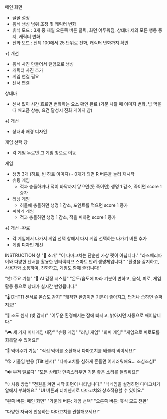 메인 화면
- 글꼴 설정
- 음식 생성 범위 조정 및 캐릭터 변화
- 휴식 모드 : 3개 중 제일 오른쪽 버튼 클릭, 화면 어두워짐, 상태바 제외 모든 행동 중지, 캐릭터 변화
- 진화 모드 : 전체 100에서 25 단위로 진화, 캐릭터 변화까지 확인

+) 개선
- 음식 사진 만들어서 랜덤으로 생성
- 캐릭터 사진 추가
- 게임 연결 필요
- 센서 연결

상태바
- 센서 없이 시간 흐르면 변화하는 요소 확인 완료
(기분 나쁠 때 이미지 변화, 밥 먹을 때 배고픔 상승, 요건 달성시 진화 게이지 참)

+) 개선
- 상태바 배경 디자인

게임 선택 창
- 각 게임 누르면 그 게임 창으로 이동

게임
- 생명 3개 (하트, 빈 하트 이미지) - 0개가 되면 R 버튼을 눌러 재시작
- 슈팅 게임
  - 적과 충돌하거나 적이 바닥까지 닿으면(못 죽이면) 생명 1 감소, 죽이면 score 1 증가
- 러닝 게임
  - 허들에 충돌하면 생명 1 감소, 포인트를 먹으면 score 1 증가
- 피하기 게임
  - 적과 충돌하면 생명 1 감소, 적을 피하면 score 1 증가
 
+) 개선 -완료
- 각 게임에서 나가서 게임 선택 창에서 다시 게임 선택하는 나가기 버튼 추가
- 게임 디자인 개선

INSTRUCTION 창
"📘 소개"
"이 다마고치는 단순한 가상 펫이 아닙니다."
"라즈베리파이와 다양한 센서를 활용한 인터랙티브 스마트 반려 생명체입니다."
"환경을 감지하고, 사용자와 소통하며, 진화하고, 게임도 함께 즐깁니다!"

"📦 주요 기능"
"🧠 AI 감정 시스템"
"온도/습도에 따라 기분이 변하고, 음식, 피로, 게임 활동 등으로 상태가 실시간 반영됩니다."

"🌡️ DHT11 센서로 온습도 감지"
"쾌적한 환경이면 기분이 좋아지고, 덥거나 습하면 슬퍼져요!"

"🔦 조도 센서 (빛 감지)"
"어두운 환경에서는 잠에 빠지고, 밝아지면 자동으로 깨어납니다."

"🎮 세 가지 미니게임 내장"
"슈팅 게임"
"러닝 게임"
"회피 게임"
"게임으로 피로도를 회복할 수 있어요!"

"🍖 먹이주기 기능"
"직접 먹이를 소환해서 다마고치를 배불리 먹이세요!"

"😵 기울임 반응 (Tilt 센서)"
"다마고치를 심하게 흔들면 어지러워해요... 조심조심!"

"🔊 부저 멜로디"
"모든 상태가 만족스러우면 기분 좋은 소리를 들려줘요!"

"💡 사용 방법"
"전원을 켜면 시작 화면이 나타납니다."
"닉네임을 설정하면 다마고치가 알에서 부화해요."
"UI 버튼과 터치센서로 다마고치와 상호작용할 수 있어요."

"왼쪽 버튼: 메인 화면"
"가운데 버튼: 게임 선택"
"오른쪽 버튼: 휴식 모드 전환"

"다양한 자극에 반응하는 다마고치를 관찰해보세요!"
